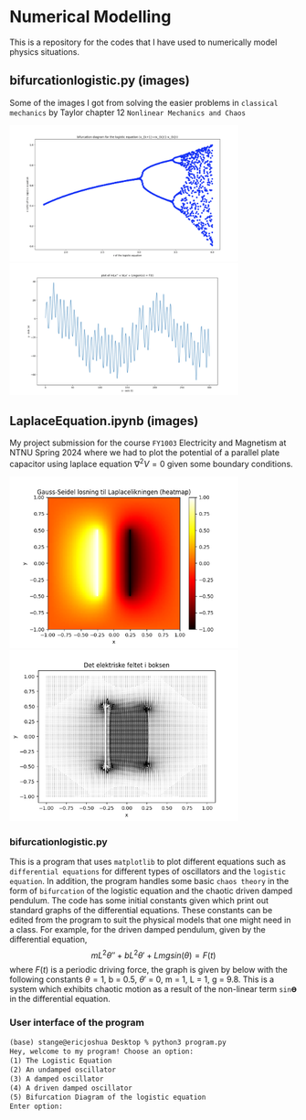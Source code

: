 # Numerical Modelling
This is a repository for the codes that I have used to numerically model physics situations.

## bifurcationlogistic.py (images)
Some of the images I got from solving the easier problems in `classical mechanics` by Taylor chapter 12 `Nonlinear Mechanics and Chaos`
<p float="left">
  <img src="https://github.com/stangeqwq/NumericalModelling/blob/main/images/bifurcationlogistic.png" alt="drawing" width="400"/>
 <img src="https://github.com/stangeqwq/NumericalModelling/blob/main/images/drivendamped.png" alt="drawing" width="400"/>
</p>

## LaplaceEquation.ipynb (images)

My project submission for the course `FY1003` Electricity and Magnetism at NTNU Spring 2024 where we had to plot the potential of a parallel plate capacitor using laplace equation $\nabla^2 V = 0$ given some boundary conditions.

<p float="left">
  <img src="https://github.com/stangeqwq/NumericalModelling/blob/main/images/Potential.png" alt="drawing" width="400"/>
 <img src="https://github.com/stangeqwq/NumericalModelling/blob/main/images/quiverplotE.png" alt="drawing" width="400"/>
</p>

### bifurcationlogistic.py
This is a program that uses `matplotlib` to plot different equations such as `differential equations` for different types of oscillators and the `logistic equation`. In addition, the program handles some basic `chaos theory` in the form of `bifurcation` of the logistic equation and the chaotic driven damped pendulum.
The code has some initial constants given which print out standard graphs of the differential equations. These constants can be edited from the program to suit the physical models that one might need in a class.
For example, for the driven damped pendulum, given by the differential equation, $$mL^2\theta'' + bL^2\theta' + Lmgsin(\theta) = F(t)$$ where $F(t)$ is a periodic driving force, the graph is given by below with the following constants $\theta = 1$, b = 0.5, $\theta'$ = 0, m = 1, L = 1, g = 9.8. This is a system which exhibits chaotic motion as a result of the non-linear term `sin𝚹` in the differential equation.

### User interface of the program

```console
(base) stange@ericjoshua Desktop % python3 program.py
Hey, welcome to my program! Choose an option:
(1) The Logistic Equation
(2) An undamped oscillator
(3) A damped oscillator
(4) A driven damped oscillator
(5) Bifurcation Diagram of the logistic equation
Enter option: 
```



